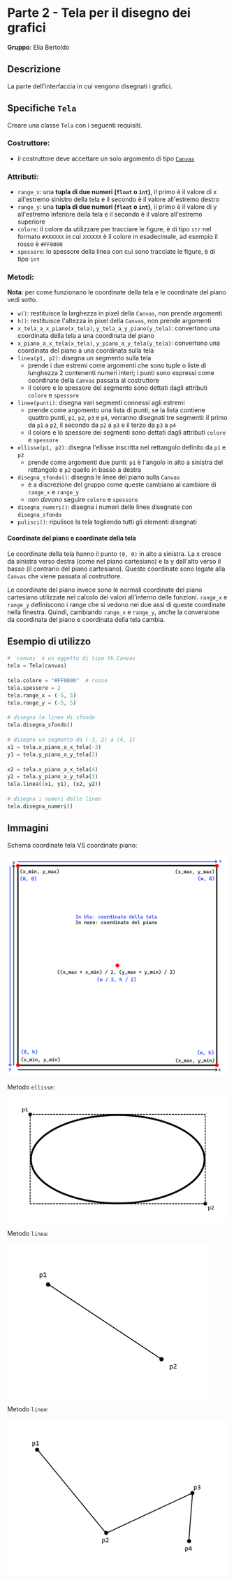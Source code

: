 # Parte 2 - Tela per il disegno dei grafici

**Gruppo**: Elia Bertoldo

## Descrizione

La parte dell'interfaccia in cui vengono disegnati i grafici.

## Specifiche `Tela`

Creare una classe `Tela` con i seguenti requisiti.

### Costruttore:

- il costruttore deve accettare un solo argomento di tipo
  [`Canvas`](https://anzeljg.github.io/rin2/book2/2405/docs/tkinter/canvas.html)

### Attributi:

- `range_x`: una **tupla di due numeri (`float` o `int`)**, il primo è il valore
  di x all'estremo sinistro della tela e il secondo è il valore all'estremo
  destro
- `range_y`: una **tupla di due numeri (`float` o `int`)**, il primo è il valore
  di y all'estremo inferiore della tela e il secondo è il valore all'estremo
  superiore
- `colore`: il colore da utilizzare per tracciare le figure, è di tipo `str`
  nel formato `#XXXXXX` in cui `XXXXXX` è il colore in esadecimale, ad esempio
  il rosso è `#FF0000`
- `spessore`: lo spessore della linea con cui sono tracciate le figure, è di
  tipo `int`

### Metodi:

**Nota**: per come funzionano le coordinate della tela e le coordinate del piano
vedi sotto.

- `w()`: restituisce la larghezza in pixel della `Canvas`, non prende argomenti
- `h()`: restituisce l'altezza in pixel della `Canvas`, non prende argomenti
- `x_tela_a_x_piano(x_tela)`, `y_tela_a_y_piano(y_tela)`: convertono una 
  coordinata della tela a una coordinata del piano
- `x_piano_a_x_tela(x_tela)`, `y_piano_a_y_tela(y_tela)`: convertono una 
  coordinata del piano a una coordinata sulla tela
- `linea(p1, p2)`: disegna un segmento sulla tela
  - prende i due estremi come argomenti che sono tuple o liste di lunghezza 2
    contenenti numeri interi; i punti sono espressi come coordinate della
    `Canvas` passata al costruttore
  - il colore e lo spessore del segmento sono dettati dagli attributi `colore` e
    `spessore`
- `linee(punti)`: disegna vari segmenti connessi agli estremi
  - prende come argomento una lista di punti; se la lista contiene quattro
    punti, `p1`, `p2`, `p3` e `p4`, verranno disegnati tre segmenti: il primo da
    `p1` a `p2`, il secondo da `p2` a `p3` e il terzo da `p3` a `p4`
  - il colore e lo spessore dei segmenti sono dettati dagli attributi `colore` e
    `spessore`
- `ellisse(p1, p2)`: disegna l'ellisse inscritta nel rettangolo definito da `p1`
  e `p2`
  - prende come argomenti due punti: `p1` è l'angolo in alto a sinistra del
    rettangolo e `p2` quello in basso a destra
- `disegna_sfondo()`: disegna le linee del piano sulla `Canvas`
  - è a discrezione del gruppo come queste cambiano al cambiare di `range_x` e
    `range_y`
  - *non devono* seguire `colore` e `spessore` 
- `disegna_numeri()`: disegna i numeri delle linee disegnate con
  `disegna_sfondo`
- `pulisci()`: ripulisce la tela togliendo tutti gli elementi disegnati

#### Coordinate del piano e coordinate della tela

Le coordinate della tela hanno il punto `(0, 0)` in alto a sinistra. La x cresce
da sinistra verso destra (come nel piano cartesiano) e la y dall'alto verso il
basso (il contrario del piano cartesiano). Queste coordinate sono legate alla
`Canvas` che viene passata al costruttore.

Le coordinate del piano invece sono le normali coordinate del piano cartesiano
utilizzate nel calcolo dei valori all'interno delle funzioni. `range_x` e
`range_y` definiscono i range che si vedono nei due assi di queste coordinate
nella finestra. Quindi, cambiando `range_x` e `range_y`, anche la conversione da
coordinata del piano e coordinata della tela cambia.

## Esempio di utilizzo

```python
# `canvas` è un oggetto di tipo tk.Canvas
tela = Tela(canvas)

tela.colore = "#FF0000"  # rosso
tela.spessore = 2
tela.range_x = (-5, 5)
tela.range_y = (-5, 5)

# disegna le linee di sfondo
tela.disegna_sfondo()

# disegna un segmento da (-3, 2) a (4, 1)
x1 = tela.x_piano_a_x_tela(-3)
y1 = tela.y_piano_a_y_tela(2)

x2 = tela.x_piano_a_x_tela(4)
y2 = tela.y_piano_a_y_tela(1)
tela.linea((x1, y1), (x2, y2))

# disegna i numeri delle linee
tela.disegna_numeri()
```

## Immagini

Schema coordinate tela VS coordinate piano:

![Coordinate](https://raw.githubusercontent.com/Classe-4CA-DucaDegliAbruzzi/CalcolatriceGrafica/main/media/coordinate.png)

Metodo `ellisse`:

![Ellisse](https://raw.githubusercontent.com/Classe-4CA-DucaDegliAbruzzi/CalcolatriceGrafica/main/media/ellisse.png)

Metodo `linea`:

![Linea](https://raw.githubusercontent.com/Classe-4CA-DucaDegliAbruzzi/CalcolatriceGrafica/main/media/linea.png)

Metodo `linee`:

![Linee](https://raw.githubusercontent.com/Classe-4CA-DucaDegliAbruzzi/CalcolatriceGrafica/main/media/linee.png)
